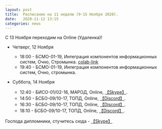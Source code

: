 ```yaml
---
layout: post
title:  Расписание на 11 неделю (9-15 Ноября 2020).
date:   2020-11-12 13:15
categories: news
---
```


С 13 Ноября переходим на Online (Удаленка)!

* Четверг, 12 Ноября
  * 18:00 - БСМО-01-19, Интеграция компонентов информационных систем, Очно, Стромынка. [colab-link](https://colab.research.google.com/drive/1YiDMF24s44ijrQqNDnQ3AnmZzyqNczI4?usp=sharing)
  * 19:40 - БСМО-01-19, Интеграция компонентов информационных систем, Очно, стромынка.
  
* Суббота, 14 Ноября
  * 12:40 - БИСО-01/02-16, МАРОД, Online, [【Skype】](https://join.skype.com/csfK3o6Z7mTX).
  * 14:50 - БСБО-09/10-17, ТОПД,  Online,  [【Discord】](https://discord.gg/V8ZUrmc).
  * 16:30 - БСБО-09/10-17, ТОПД,  Online,  [【Discord】](https://discord.gg/V8ZUrmc).
  * 18:10 - БСБО-09/10-17, ТОПД,  Online,  [【Discord】](https://discord.gg/V8ZUrmc).
  
Господа дипломники, стучитесь сюда - [【Skype】](https://join.skype.com/jVkDp81Gfjjw)
